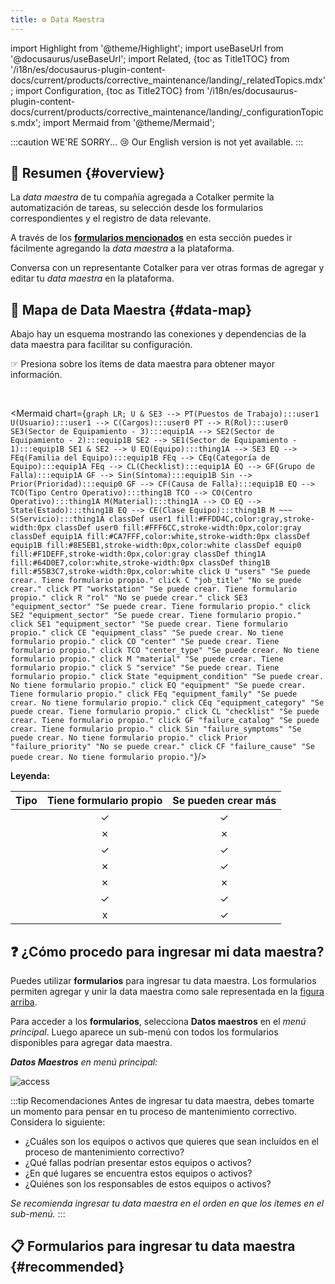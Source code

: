 ```yaml
---
title: ⚙️ Data Maestra
---
```


import Highlight from '@theme/Highlight';
import useBaseUrl from '@docusaurus/useBaseUrl'; 
import Related, {toc as Title1TOC} from '/i18n/es/docusaurus-plugin-content-docs/current/products/corrective_maintenance/landing/_relatedTopics.mdx'; 
import Configuration, {toc as Title2TOC} from '/i18n/es/docusaurus-plugin-content-docs/current/products/corrective_maintenance/landing/_configurationTopics.mdx'; 
import Mermaid from '@theme/Mermaid';

:::caution WE'RE SORRY... 😢
Our English version is not yet available.
:::

## 📌 Resumen {#overview}
La _data maestra_ de tu compañía agregada a Cotalker permite la automatización de tareas, su selección desde los formularios correspondientes y el registro de data relevante.

A través de los [**formularios mencionados**](#forms) en esta sección puedes ir fácilmente agregando la _data maestra_ a la plataforma.

Conversa con un representante Cotalker para ver otras formas de agregar y editar tu _data maestra_ en la plataforma.

## 📍 Mapa de Data Maestra {#data-map}
Abajo hay un esquema mostrando las conexiones y dependencias de la data maestra para facilitar su configuración.

<div className="align-center">

<span className="badge badge--warning">☞ Presiona sobre los ítems de data maestra para obtener mayor información.</span>

</div>
<br/>

<Mermaid chart={`
    graph LR;
        U & SE3 --> PT(Puestos de Trabajo):::user1
        U(Usuario):::user1 --> C(Cargos):::user0
        PT --> R(Rol):::user0
        SE3(Sector de Equipamiento - 3):::equip1A --> SE2(Sector de Equipamiento - 2):::equip1B
        SE2 --> SE1(Sector de Equipamiento - 1):::equip1B
        SE1 & SE2 --> U
        EQ(Equipo):::thing1A --> SE3
        EQ --> FEq(Familia del Equipo):::equip1B
        FEq --> CEq(Categoría de Equipo):::equip1A
        FEq --> CL(Checklist):::equip1A
        EQ --> GF(Grupo de Falla):::equip1A
        GF --> Sin(Síntoma):::equip1B
        Sin --> Prior(Prioridad):::equip0
        GF --> CF(Causa de Falla):::equip1B
        EQ --> TCO(Tipo Centro Operativo):::thing1B
        TCO --> CO(Centro Operativo):::thing1A
        M(Material):::thing1A --> CO
        EQ --> State(Estado):::thing1B
        EQ --> CE(Clase Equipo):::thing1B
        M ~~~ S(Servicio):::thing1A
        classDef user1 fill:#FFDD4C,color:gray,stroke-width:0px
        classDef user0 fill:#FFF6CC,stroke-width:0px,color:gray
        classDef equip1A fill:#CA7FFF,color:white,stroke-width:0px
        classDef equip1B fill:#8E5EB1,stroke-width:0px,color:white
        classDef equip0 fill:#F1DEFF,stroke-width:0px,color:gray
        classDef thing1A fill:#64D0E7,color:white,stroke-width:0px
        classDef thing1B fill:#55B3C7,stroke-width:0px,color:white
        click U "users" "Se puede crear. Tiene formulario propio."
        click C "job_title" "No se puede crear."
        click PT "workstation" "Se puede crear. Tiene formulario propio."
        click R "rol" "No se puede crear."
        click SE3 "equipment_sector" "Se puede crear. Tiene formulario propio."
        click SE2 "equipment_sector" "Se puede crear. Tiene formulario propio."
        click SE1 "equipment_sector" "Se puede crear. Tiene formulario propio."
        click CE "equipment_class" "Se puede crear. No tiene formulario propio."
        click CO "center" "Se puede crear. Tiene formulario propio."
        click TCO "center_type" "Se puede crear. No tiene formulario propio."
        click M "material" "Se puede crear. Tiene formulario propio."
        click S "service" "Se puede crear. Tiene formulario propio."
        click State "equipment_condition" "Se puede crear. No tiene formulario propio."
        click EQ "equipment" "Se puede crear. Tiene formulario propio."
        click FEq "equipment_family" "Se puede crear. No tiene formulario propio."
        click CEq "equipment_category" "Se puede crear. Tiene formulario propio."
        click CL "checklist" "Se puede crear. Tiene formulario propio."
        click GF "failure_catalog" "Se puede crear. Tiene formulario propio."
        click Sin "failure_symptoms" "Se puede crear. No tiene formulario propio."
        click Prior "failure_priority" "No se puede crear."
        click CF "failure_cause" "Se puede crear. No tiene formulario propio."
`}/>

<div className="align-center">

**Leyenda:**

Tipo | Tiene formulario propio | Se pueden crear más
:---: | :---: | :---:
<Highlight text="Relacionado con Usuarios" color="#FFDD4C" textcolor="gray"/> | ✓ | ✓ 
<Highlight text="Relacionado con Usuarios" color="#FFF6CC" textcolor="gray"/> | ✗ | ✗ 
<Highlight text="Relacionado con Equipos" color="#CA7FFF" textcolor="white"/> | ✓ | ✓
<Highlight text="Relacionado con Equipos" color="#8E5EB1" textcolor="white"/> | ✗ | ✓
<Highlight text="Relacionado con Equipos" color="#F1DEFF" textcolor="gray"/> | ✗ | ✗
<Highlight text="Relacionado con Activos" color="#64D0E7" textcolor="white"/> | ✓ | ✓
<Highlight text="Relacionado con Activos" color="#55B3C7" textcolor="white"/> | x | ✓


</div>


## ❓ ¿Cómo procedo para ingresar mi data maestra?
Puedes utilizar **formularios** para ingresar tu data maestra. Los formularios permiten agregar y unir la data maestra como sale representada en la [figura arriba](#data-map).

Para acceder a los **formularios**, selecciona **Datos maestros** en el _menú principal_. Luego aparece un sub-menú con todos los formularios disponibles para agregar data maestra. 

_**Datos Maestros** en menú principal:_

<div className="margin-left--lg img_sizing">

![access](/img/productos_es/product_master_data_00.png)

</div>

:::tip Recomendaciones
Antes de ingresar tu data maestra, debes tomarte un momento para pensar en tu proceso de mantenimiento correctivo. Considera lo siguiente:
- ¿Cuáles son los equipos o activos que quieres que sean incluídos en el proceso de mantenimiento correctivo?
- ¿Qué fallas podrían presentar estos equipos o activos?
- ¿En qué lugares se encuentra estos equipos o activos?
- ¿Quiénes son los responsables de estos equipos o activos?

_Se recomienda ingresar tu data maestra en el orden en que los ítemes en el sub-menú._
:::

## 📋 Formularios para ingresar tu data maestra {#recommended}

<Configuration/>